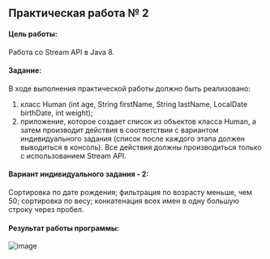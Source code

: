 ## Практическая работа № 2
#### Цель работы: 
Работа со Stream API в Java 8.
#### Задание:
В ходе выполнения практической работы должно быть реализовано:
1) класс Human (int age, String firstName, String lastName, LocalDate birthDate, int weight); 
2) приложение, которое создает список из объектов класса Human, а  затем производит действия в соответствии с вариантом индивидуального  задания (список после каждого этапа должен выводиться в консоль).
Все действия должны производиться только с использованием Stream API.
#### Вариант индивидуального задания - 2:

Сортировка по дате рождения; фильтрация по возрасту меньше, чем 50; сортировка по весу; конкатенация всех имен в одну большую строку через пробел.

#### Результат работы программы:

![image](https://user-images.githubusercontent.com/90133237/223454920-6f186b76-6a4e-4ef7-9366-ecbe84036e24.png)


